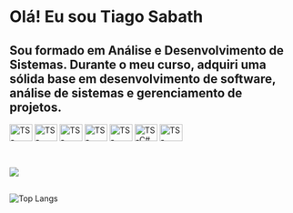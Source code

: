 # Olá! Eu sou Tiago Sabath 
## Sou formado em Análise e Desenvolvimento de Sistemas. Durante o meu curso, adquiri uma sólida base em desenvolvimento de software, análise de sistemas e gerenciamento de projetos. 


<div style="display: inline_block">
  <img align="center" alt="TS-Android" height="30" width="40" src="https://cdn.jsdelivr.net/gh/devicons/devicon/icons/androidstudio/androidstudio-original.svg" > 
  <img align="center" alt="TS-Java" height="30" width="40" src="https://cdn.jsdelivr.net/gh/devicons/devicon/icons/java/java-original.svg" >
  <img align="center" alt="TS-Kotlin" height="30" width="40" src="https://cdn.jsdelivr.net/gh/devicons/devicon/icons/kotlin/kotlin-original.svg" >             
  <img align="center" alt="TS-mysql" height="30" width="40" src="https://cdn.jsdelivr.net/gh/devicons/devicon/icons/mysql/mysql-original-wordmark.svg" >
  <img align="center" alt="TS-Python" height="30" width="40" src="https://cdn.jsdelivr.net/gh/devicons/devicon/icons/python/python-original.svg" >
  <img align="center" alt="TS-C#" height="30" width="40" src="https://cdn.jsdelivr.net/gh/devicons/devicon/icons/csharp/csharp-original.svg" >
  <img align="center" alt="TS-DotNet" height="30" width="40" src="https://cdn.jsdelivr.net/gh/devicons/devicon/icons/dotnetcore/dotnetcore-original.svg" >
        

   ##        
  <br> <a href="https://www.linkedin.com/in/tiago-sabath-9825b9285/" target="_blank"><img src="https://img.shields.io/badge/-LinkedIn-%230077B5?style=for-the-badge&logo=linkedin&logoColor=white" target="_blank"></a> 
</div>

<div>

  ##
![Top Langs](https://github-readme-stats-git-masterrstaa-rickstaa.vercel.app/api/top-langs/?username=TiagoSabath&layout=compact&bg_color=000&border_color=30A3DC&title_color=E94D5F&text_color=FFF)

</div>
